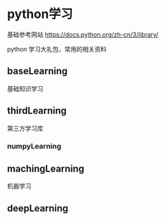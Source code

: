 # python学习

基础参考网站
https://docs.python.org/zh-cn/3/library/

python 学习大礼包，常用的相关资料
## baseLearning
基础知识学习

## thirdLearning
第三方学习库
### numpyLearning

## machingLearning
机器学习

## deepLearning
